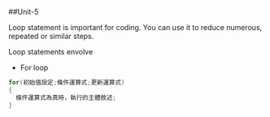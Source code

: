 ##Unit-5

Loop statement is important for coding. You can use it to reduce numerous, repeated or similar steps.

Loop statements envolve
 
* For loop
```c
for(初始值設定;條件運算式;更新運算式)
{
  條件運算式為真時，執行的主體敘述;
}
```
